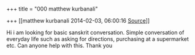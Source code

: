 +++
title = "000 matthew kurbanali"

+++
[[matthew kurbanali	2014-02-03, 06:00:16 [Source](https://groups.google.com/g/samskrita/c/1_-CQ02h23w)]]



Hi i am looking for basic sanskrit conversation. Simple conversation of everyday life such as asking for directions, purchasing at a supermarket etc. Can anyone help with this. Thank you

